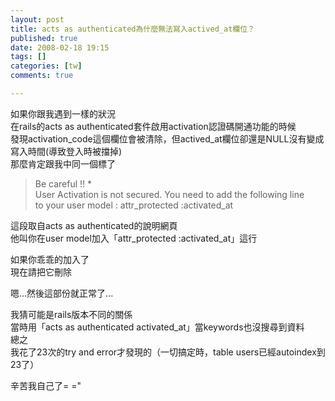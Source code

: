 ```yaml
---
layout: post
title: acts as authenticated為什麼無法寫入actived_at欄位？
published: true
date: 2008-02-18 19:15
tags: []
categories: [tw]
comments: true

---
```



如果你跟我遇到一樣的狀況  
在rails的acts as authenticated套件啟用activation認證碼開通功能的時候  
發現activation_code這個欄位會被清除，但actived_at欄位卻還是NULL沒有變成寫入時間(導致登入時被擋掉)  
那麼肯定跟我中同一個標了  
  

> Be careful !! *  
> User Activation is not secured. You need to add the following line  
> to your user model : attr_protected :activated_at

  
  
這段取自acts as authenticated的說明網頁  
他叫你在user model加入「attr_protected :activated_at」這行  
  
如果你乖乖的加入了  
現在請把它刪除  
  
嗯...然後這部份就正常了...  
  
  
我猜可能是rails版本不同的關係  
當時用「acts as authenticated activated_at」當keywords也沒搜尋到資料  
總之  
我花了23次的try and error才發現的（一切搞定時，table users已經autoindex到23了）  
  
辛苦我自己了= ="

